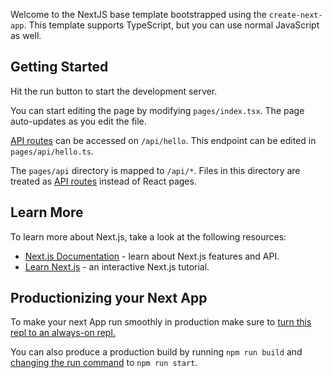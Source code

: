 Welcome to the NextJS base template bootstrapped using the `create-next-app`. This template supports TypeScript, but you can use normal JavaScript as well.

## Getting Started

Hit the run button to start the development server.

You can start editing the page by modifying `pages/index.tsx`. The page auto-updates as you edit the file.

[API routes](https://nextjs.org/docs/api-routes/introduction) can be accessed on `/api/hello`. This endpoint can be edited in `pages/api/hello.ts`.

The `pages/api` directory is mapped to `/api/*`. Files in this directory are treated as [API routes](https://nextjs.org/docs/api-routes/introduction) instead of React pages.

## Learn More

To learn more about Next.js, take a look at the following resources:

- [Next.js Documentation](https://nextjs.org/docs) - learn about Next.js features and API.
- [Learn Next.js](https://nextjs.org/learn) - an interactive Next.js tutorial.

## Productionizing your Next App

To make your next App run smoothly in production make sure to [turn this repl to an always-on repl.](https://docs.replit.com/hosting/enabling-always-on)

You can also produce a production build by running `npm run build` and [changing the run command](https://docs.replit.com/programming-ide/configuring-repl#run) to `npm run start`.
<!-- 

const loaderStyle = {
    display: 'flex',
    justifyContent: 'center',
    alignItems: 'center',
    height: '100%',
  };

  const innerCircleStyle = {
    animation: 'spin 1s ease-in-out infinite',
    border: '6px solid rgba(0, 0, 0, 0.1)',
    borderTopColor: '#000',
    borderRadius: '50%',
    content: '',
    display: 'block',
    height: '50px',
    width: '50px',
  };

const cancelStyle = {
  position: 'absolute',
  top: '0',
  right: '0',
  paddingRight: '5px',
  paddingLeft: '5px',
  paddingBottom: '5px',
  border: '1px solid red',
  margin: '3px',
  color: 'red',
  width: '20px',
  height: '18px',
  display: 'flex',
  alignItems: 'center',
  justifyContent: 'center',
  borderRadius: '10%',
  fontSize: '16px',
  fontWeight: 'bold',
// add hover effect
  cursor: 'pointer',
  transition: 'background-color 0.3s ease',
  ':hover': {
    backgroundColor: 'rgba(255, 0, 0, 0.1)',
  },

  // add ripple animation on click
  overflow: 'hidden',
  ':active': {
    ':after': {
      content: '""',
      position: 'absolute',
      width: '100%',
      height: '100%',
      top: '50%',
      left: '50%',
      transform: 'translate(-50%, -50%)',
      borderRadius: '50%',
      backgroundColor: 'rgba(255, 0, 0, 0.3)',
      animation: 'ripple 0.4s linear',
    },
  },
};

// add ripple animation keyframes
const keyframes = `
  @keyframes ripple {
    from {
      transform: scale(0);
      opacity: 1;
    }
    to {
      transform: scale(2.5);
      opacity: 0;
    }
  }
`; -->